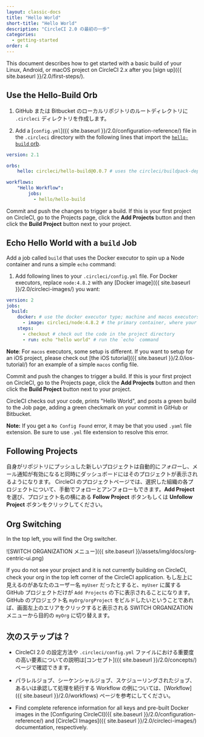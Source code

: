 ```yaml
---
layout: classic-docs
title: "Hello World"
short-title: "Hello World"
description: "CircleCI 2.0 の最初の一歩"
categories:
  - getting-started
order: 4
---
```

This document describes how to get started with a basic build of your Linux, Android, or macOS project on CircleCI 2.x after you [sign up]({{ site.baseurl }}/2.0/first-steps/).

## Use the Hello-Build Orb

1. GitHub または Bitbucket のローカルリポジトリのルートディレクトリに `.circleci` ディレクトリを作成します。

2. Add a [`config.yml`]({{ site.baseurl }}/2.0/configuration-reference/) file in the `.circleci` directory with the following lines that import the [`hello-build` orb](https://circleci.com/orbs/registry/orb/circleci/hello-build).

```yaml
version: 2.1

orbs:
    hello: circleci/hello-build@0.0.7 # uses the circleci/buildpack-deps Docker image

workflows:
    "Hello Workflow":
        jobs:
          - hello/hello-build
```

Commit and push the changes to trigger a build. If this is your first project on CircleCI, go to the Projects page, click the **Add Projects** button and then click the **Build Project** button next to your project.

## Echo Hello World with a `build` Job

Add a job called `build` that uses the Docker executor to spin up a Node container and runs a simple `echo` command:

1. Add following lines to your `.circleci/config.yml` file. For Docker executors, replace `node:4.8.2` with any [Docker image]({{ site.baseurl }}/2.0/circleci-images/) you want: 

```yaml
version: 2
jobs:
  build:
    docker: # use the docker executor type; machine and macos executors are also supported
      - image: circleci/node:4.8.2 # the primary container, where your job's commands are run
    steps:
      - checkout # check out the code in the project directory
      - run: echo "hello world" # run the `echo` command
```

**Note**: For `macos` executors, some setup is different. If you want to setup for an iOS project, please check out [the iOS tutorial]({{ site.baseurl }}/2.0/ios-tutorial/) for an example of a simple `macos` config file.

Commit and push the changes to trigger a build. If this is your first project on CircleCI, go to the Projects page, click the **Add Projects** button and then click the **Build Project** button next to your project.

CircleCI checks out your code, prints "Hello World", and posts a green build to the Job page, adding a green checkmark on your commit in GitHub or Bitbucket.

**Note:** If you get a `No Config Found` error, it may be that you used `.yaml` file extension. Be sure to use `.yml` file extension to resolve this error.

## Following Projects

自身がリポジトリにプッシュした新しいプロジェクトは自動的に*フォロー*し、メール通知が有効になると同時にダッシュボードにはそのプロジェクトが表示されるようになります。 CircleCI のプロジェクトページでは、選択した組織の各プロジェクトについて、手動でフォローとアンフォローもできます。**Add Project** を選び、プロジェクト名の横にある **Follow Project** ボタンもしくは **Unfollow Project** ボタンをクリックしてください。

## Org Switching

In the top left, you will find the Org switcher.

![SWITCH ORGANIZATION メニュー]({{ site.baseurl }}/assets/img/docs/org-centric-ui.png)

If you do not see your project and it is not currently building on CircleCI, check your org in the top left corner of the CircleCI application. もし左上に見えるのがあなたのユーザー名 `myUser` だったとすると、`myUser` に属する GitHub プロジェクトだけが `Add Projects` の下に表示されることになります。 GitHub のプロジェクト名 `myOrg/orgProject` をビルドしたいということであれば、画面左上のエリアをクリックすると表示される SWITCH ORGANIZATION メニューから目的の `myOrg` に切り替えます。

## 次のステップは？

- CircleCI 2.0 の設定方法や `.circleci/config.yml` ファイルにおける重要度の高い要素についての説明は[コンセプト]({{ site.baseurl }}/2.0/concepts/)ページで確認できます。

- パラレルジョブ、シーケンシャルジョブ、スケジューリングされたジョブ、あるいは承認して処理を続行する Workflow の例については、[Workflow]({{ site.baseurl }}/2.0/workflows) ページを参考にしてください。

- Find complete reference information for all keys and pre-built Docker images in the [Configuring CircleCI]({{ site.baseurl }}/2.0/configuration-reference/) and [CircleCI Images]({{ site.baseurl }}/2.0/circleci-images/) documentation, respectively.